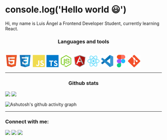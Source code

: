 # console.log('Hello world 😃')

Hi, my name is Luis Ángel a Frontend Developer Student, currently learning React.

<h3 align="center">Languages and tools</h3>
<div style="display: inline_block"><br>
  <img alt="HTML-icon" height="40" width="40" src="https://raw.githubusercontent.com/devicons/devicon/master/icons/html5/html5-original.svg">
  <img alt="CSS-icon" height="40" width="40" src="https://raw.githubusercontent.com/devicons/devicon/master/icons/css3/css3-original.svg">
  <img alt="JavaScript-icon" height="40" width="40" src="https://raw.githubusercontent.com/devicons/devicon/master/icons/javascript/javascript-plain.svg">
  <img alt="TypeScript-icon" height="40" width="40" src="https://raw.githubusercontent.com/devicons/devicon/master/icons/typescript/typescript-plain.svg">
  <img alt="Node-icon" height="40" width="40" src="https://raw.githubusercontent.com/devicons/devicon/master/icons/nodejs/nodejs-original.svg">
  <img alt="Angular-icon" height="40" width="40" src="https://raw.githubusercontent.com/devicons/devicon/master/icons/angularjs/angularjs-original.svg">
  <img alt="React-icon" height="40" width="40" src="https://raw.githubusercontent.com/devicons/devicon/master/icons/react/react-original.svg">

  <img alt="VScode-icon" height="40" width="40" src="https://raw.githubusercontent.com/devicons/devicon/master/icons/vscode/vscode-original.svg">
  <img alt="Figma-icon" height="40" width="40" src="https://raw.githubusercontent.com/devicons/devicon/master/icons/figma/figma-original.svg">
  <img alt="Git-icon" height="40" width="40" src="https://raw.githubusercontent.com/devicons/devicon/master/icons/git/git-plain.svg">
</div>

---

<h3 align="center">Github stats</h3>

 <div>
  <img height="180em" src="https://github-readme-stats.vercel.app/api?username=angelcruzl&show_icons=true&theme=dracula&include_all_commits=true&count_private=true"/>
  <img height="180em" src="https://github-readme-stats.vercel.app/api/top-langs/?username=angelcruzl&layout=compact&langs_count=7&theme=dracula"/>
</div>

![Ashutosh's github activity graph](https://activity-graph.herokuapp.com/graph?username=AngelCruzL&bg_color=0d1117&color=ffffff&line=b706ab&point=ffffff&area=true&hide_border=true)

---

<h3 align="left">Connect with me:</h3>

  <a href = "mailto:langelcruzlara@gmail.com"><img src="https://img.shields.io/badge/-Gmail-%23333?style=for-the-badge&logo=gmail&logoColor=white" target="_blank"></a>
  <a href = "https://twitter.com/angel_cruzl"><img src="https://img.shields.io/badge/Twitter-1DA1F2?style=for-the-badge&logo=twitter&logoColor=white" target="_blank"></a>
  <a href="https://www.linkedin.com/in/luis-%C3%A1ngel-cruz-lara-202779198/" target="_blank"><img src="https://img.shields.io/badge/-LinkedIn-%230077B5?style=for-the-badge&logo=linkedin&logoColor=white" target="_blank"></a>

